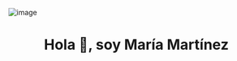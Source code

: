 

![image](https://drive.google.com/file/d/1NYPpkzPu5M72wvCMNK7TKiodwnFpw3Cg/view?usp=drive_link.gif)


<h1 align="center">Hola 👋, soy María Martínez</h1> 



